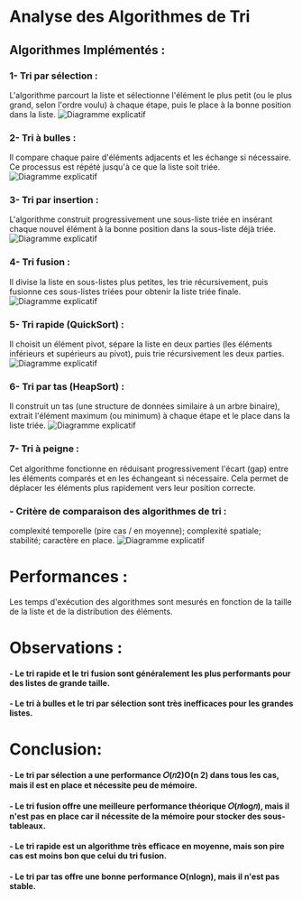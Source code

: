 # Analyse des Algorithmes de Tri

## Algorithmes Implémentés :

### 1- Tri par sélection :
L'algorithme parcourt la liste et sélectionne l'élément le plus petit (ou le plus grand, selon l'ordre voulu) à chaque étape, puis le place à la bonne position dans la liste.
![Diagramme explicatif](imageAlgo/selection.png)

### 2- Tri à bulles :
Il compare chaque paire d'éléments adjacents et les échange si nécessaire. Ce processus est répété jusqu'à ce que la liste soit triée.
![Diagramme explicatif](imageAlgo/bulles.png)

### 3- Tri par insertion :
L'algorithme construit progressivement une sous-liste triée en insérant chaque nouvel élément à la bonne position dans la sous-liste déjà triée.
![Diagramme explicatif](imageAlgo/insertion.png)

### 4- Tri fusion :
Il divise la liste en sous-listes plus petites, les trie récursivement, puis fusionne ces sous-listes triées pour obtenir la liste triée finale.
![Diagramme explicatif](imageAlgo/fusion.png)

### 5- Tri rapide (QuickSort) :
Il choisit un élément pivot, sépare la liste en deux parties (les éléments inférieurs et supérieurs au pivot), puis trie récursivement les deux parties.
![Diagramme explicatif](imageAlgo/rapide.png)

### 6- Tri par tas (HeapSort) :
Il construit un tas (une structure de données similaire à un arbre binaire), extrait l'élément maximum (ou minimum) à chaque étape et le place dans la liste triée.
![Diagramme explicatif](imageAlgo/tas.png)

### 7- Tri à peigne : 
Cet algorithme fonctionne en réduisant progressivement l'écart (gap) entre les éléments comparés et en les échangeant si nécessaire. Cela permet de déplacer les éléments plus rapidement vers leur position correcte. 

### - Critère de comparaison des algorithmes de tri : 
complexité temporelle (pire cas / en moyenne); complexité spatiale; stabilité; caractère en place.
![Diagramme explicatif](imageAlgo/tableauComparaison.png)

# Performances :
Les temps d'exécution des algorithmes sont mesurés en fonction de la taille de la liste et de la distribution des éléments.

# Observations :
#### - Le tri rapide et le tri fusion sont généralement les plus performants pour des listes de grande taille.
#### - Le tri à bulles et le tri par sélection sont très inefficaces pour les grandes listes.

# Conclusion:
#### - Le tri par sélection a une performance 𝑂(𝑛2)O(n 2) dans tous les cas, mais il est en place et nécessite peu de mémoire.
#### - Le tri fusion offre une meilleure performance théorique 𝑂(𝑛log𝑛), mais il n'est pas en place car il nécessite de la mémoire pour stocker des sous-tableaux.
#### - Le tri rapide est un algorithme très efficace en moyenne, mais son pire cas est moins bon que celui du tri fusion.
#### - Le tri par tas offre une bonne performance O(nlogn), mais il n'est pas stable.
